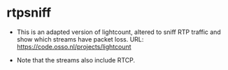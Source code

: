 rtpsniff
========

* This is an adapted version of lightcount, altered to sniff RTP
  traffic and show which streams have packet loss.
  URL: https://code.osso.nl/projects/lightcount

* Note that the streams also include RTCP.
